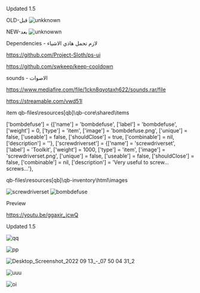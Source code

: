 Updated 1.5

OLD-قبل
![unkknown](https://user-images.githubusercontent.com/100775763/190415400-1bdce540-03b1-4eb1-b816-2ebdf9b7a844.png)

NEW-بعد
![unknowwn](https://user-images.githubusercontent.com/100775763/190416654-6ad97b1e-80d1-4da5-b085-d7c2641e856c.png)


Dependencies - لازم تحمل هاذي الاشياء

https://github.com/Project-Sloth/ps-ui

https://github.com/swkeep/keep-cooldown

sounds - الاصوات

https://www.mediafire.com/file/1ckn8qyotaxh622/sounds.rar/file

https://streamable.com/vwd51l

item
qb-files\resources\[qb]\qb-core\shared\items

['bombdefuse'] 				 	 = {['name'] = 'bombdefuse', 			  	  	['label'] = 'bombdefuse', 				['weight'] = 0, 		['type'] = 'item', 		['image'] = 'bombdefuse.png', 			['unique'] = false, 	['useable'] = false, 	['shouldClose'] = true,	   ['combinable'] = nil,   ['description'] = ''},
	['screwdriverset'] 				 = {['name'] = 'screwdriverset', 			    ['label'] = 'Toolkit', 					['weight'] = 1000, 		['type'] = 'item', 		['image'] = 'screwdriverset.png', 		['unique'] = false, 	['useable'] = false, 	['shouldClose'] = false,   ['combinable'] = nil,   ['description'] = 'Very useful to screw... screws...'},
	
qb-files\resources\[qb]\qb-inventory\html\images

![screwdriverset](https://user-images.githubusercontent.com/100775763/190440295-b9e80a63-6873-4104-b69b-610e2aaa6ff5.png)
![bombdefuse](https://user-images.githubusercontent.com/100775763/190440351-653d79d9-f453-4a33-adc6-b85a5bab0e86.png)

Preview

https://youtu.be/ggaxir_jcwQ

Updated 1.5

![qq](https://user-images.githubusercontent.com/100775763/190416789-4382f94c-0ed1-49e9-90a5-68adc5a50fe7.png)

![pp](https://user-images.githubusercontent.com/100775763/190416868-ef0da316-735f-4e71-81f6-c23d80103d64.png)

![Desktop_Screenshot_2022 09 13_-_07 50 04 31_2](https://user-images.githubusercontent.com/100775763/190416988-d1268d16-7b8e-4107-98a2-a924d35d4210.png)

![uuu](https://user-images.githubusercontent.com/100775763/190417054-308f1a4e-292a-4436-8a0d-66fe387996f0.png)

![oi](https://user-images.githubusercontent.com/100775763/190417149-b812456f-ec0a-4392-8c13-88b3e28e4353.png)
